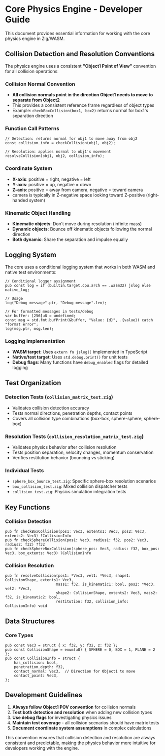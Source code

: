# Core Physics Engine - Developer Guide

This document provides essential information for working with the core physics engine in Zig/WASM.

## Collision Detection and Resolution Conventions

The physics engine uses a consistent **"Object1 Point of View"** convention for all collision operations:

### Collision Normal Convention
- **All collision normals point in the direction Object1 needs to move to separate from Object2**
- This provides a consistent reference frame regardless of object types
- Example: `checkBoxCollision(box1, box2)` returns normal for box1's separation direction

### Function Call Patterns
```zig
// Detection: returns normal for obj1 to move away from obj2
const collision_info = checkCollision(obj1, obj2);

// Resolution: applies normal to obj1's movement
resolveCollision(obj1, obj2, collision_info);
```

### Coordinate System
- **X-axis**: positive = right, negative = left
- **Y-axis**: positive = up, negative = down
- **Z-axis**: positive = away from camera, negative = toward camera
- camera is typically in Z-negative space looking toward Z-positive (right-handed system)

### Kinematic Object Handling
- **Kinematic objects**: Don't move during resolution (infinite mass)
- **Dynamic objects**: Bounce off kinematic objects following the normal direction
- **Both dynamic**: Share the separation and impulse equally

## Logging System

The core uses a conditional logging system that works in both WASM and native test environments:

```zig
// Conditional logger assignment
pub const log = if (builtin.target.cpu.arch == .wasm32) jslog else native_log;

// Usage
log("Debug message".ptr, "Debug message".len);

// For formatted messages in tests/debug
var buffer: [256]u8 = undefined;
const msg = std.fmt.bufPrint(&buffer, "Value: {d}", .{value}) catch "format error";
log(msg.ptr, msg.len);
```

### Logging Implementation
- **WASM target**: Uses `extern fn jslog()` implemented in TypeScript
- **Native/test target**: Uses `std.debug.print()` for unit tests
- **Debug flags**: Many functions have `debug_enabled` flags for detailed logging

## Test Organization

### Detection Tests (`collision_matrix_test.zig`)
- Validates collision detection accuracy
- Tests normal directions, penetration depths, contact points
- Covers all collision type combinations (box-box, sphere-sphere, sphere-box)

### Resolution Tests (`collision_resolution_matrix_test.zig`)
- Validates physics behavior after collision resolution
- Tests position separation, velocity changes, momentum conservation
- Verifies restitution behavior (bouncing vs sticking)

### Individual Tests
- `sphere_box_bounce_test.zig`: Specific sphere-box resolution scenarios
- `box_collision_test.zig`: Mixed collision dispatcher tests
- `collision_test.zig`: Physics simulation integration tests

## Key Functions

### Collision Detection
```zig
pub fn checkBoxCollision(pos1: Vec3, extents1: Vec3, pos2: Vec3, extents2: Vec3) ?CollisionInfo
pub fn checkSphereCollision(pos1: Vec3, radius1: f32, pos2: Vec3, radius2: f32) ?f32
pub fn checkSphereBoxCollision(sphere_pos: Vec3, radius: f32, box_pos: Vec3, box_extents: Vec3) ?CollisionInfo
```

### Collision Resolution
```zig
pub fn resolveCollision(pos1: *Vec3, vel1: *Vec3, shape1: CollisionShape, extents1: Vec3,
                       mass1: f32, is_kinematic1: bool, pos2: *Vec3, vel2: *Vec3,
                       shape2: CollisionShape, extents2: Vec3, mass2: f32, is_kinematic2: bool,
                       restitution: f32, collision_info: CollisionInfo) void
```

## Data Structures

### Core Types
```zig
pub const Vec3 = struct { x: f32, y: f32, z: f32 };
pub const CollisionShape = enum(u8) { SPHERE = 0, BOX = 1, PLANE = 2 };
pub const CollisionInfo = struct {
    has_collision: bool,
    penetration_depth: f32,
    contact_normal: Vec3,  // Direction for Object1 to move
    contact_point: Vec3,
};
```

## Development Guidelines

1. **Always follow Object1 POV convention** for collision normals
2. **Test both detection and resolution** when adding new collision types
3. **Use debug flags** for investigating physics issues
4. **Maintain test coverage** - all collision scenarios should have matrix tests
5. **Document coordinate system assumptions** in complex calculations

This convention ensures that collision detection and resolution are always consistent and predictable, making the physics behavior more intuitive for developers working with the engine.
